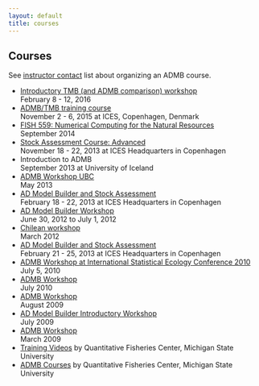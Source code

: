 ```yaml
---
layout: default
title: courses
---
```

<h2>Courses</h2>

See [instructor contact](contact/) list about organizing an ADMB course.

* [Introductory TMB (and ADMB comparison) workshop](introductory-tmb-and-admb-comparison-workshop-february-8-12-2016/) <br/>February 8 - 12, 2016
* [ADMB/TMB training course](ices-course-in-admb-tmb.html) <br/>November 2 - 6, 2015 at ICES, Copenhagen, Denmark
* [FISH 559: Numerical Computing for the Natural Resources ](previous//september-2014/course-material.html)  <br/>September 2014
* [Stock Assessment Course: Advanced](previous/other-courses-no-materials-available/stock-assessment-course-advanced-18-2013-22-november-2013-copenhagen-denmark.pdf) <br/> November 18 - 22, 2013 at ICES Headquarters in Copenhagen
* Introduction to ADMB <br/> September 2013 at University of Iceland
* [ADMB Workshop UBC](previous/may-2013/admb-workshop-in-ubc-may-2013.html) <br/>May 2013
* [AD Model Builder and Stock Assessment](previous/february-2013/course-report-2013.pdf) <br/>February 18 - 22, 2013 at ICES Headquarters in Copenhagen
* [AD Model Builder Workshop](previous/other-courses-no-materials-available/isec-2012-norway.html) <br/>June 30, 2012 to July 1, 2012
* [Chilean workshop](previous/march-2012/Chilean-workshop.pdf) <br/>March 2012
* [AD Model Builder and Stock Assessment](previous/february-2011/course-report-2011.pdf) <br/>February 21 - 25, 2013 at ICES Headquarters in Copenhagen
* [ADMB Workshop at International Statistical Ecology Conference 2010](previous/admb-workshop-at-international-statistical-ecology-conference-2010-5-july-2010/) <br/> July 5, 2010
* [ADMB Workshop](previous/july-2010/) <br/>July 2010
* [ADMB Workshop](previous/august-2009/) <br/>August 2009
* [AD Model Builder Introductory Workshop](previous/july-2009/) <br/>July 2009
* [ADMB Workshop](previous/march-2009/) <br/>March 2009
* [Training Videos](videos.html) by Quantitative Fisheries Center, Michigan State University
* [ADMB Courses](previous/2006-to-2009.html) by Quantitative Fisheries Center, Michigan State University
